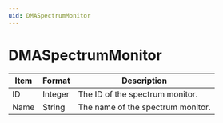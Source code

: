 ```yaml
---
uid: DMASpectrumMonitor
---
```


# DMASpectrumMonitor

| Item | Format  | Description                       |
|------|---------|-----------------------------------|
| ID   | Integer | The ID of the spectrum monitor.   |
| Name | String  | The name of the spectrum monitor. |
